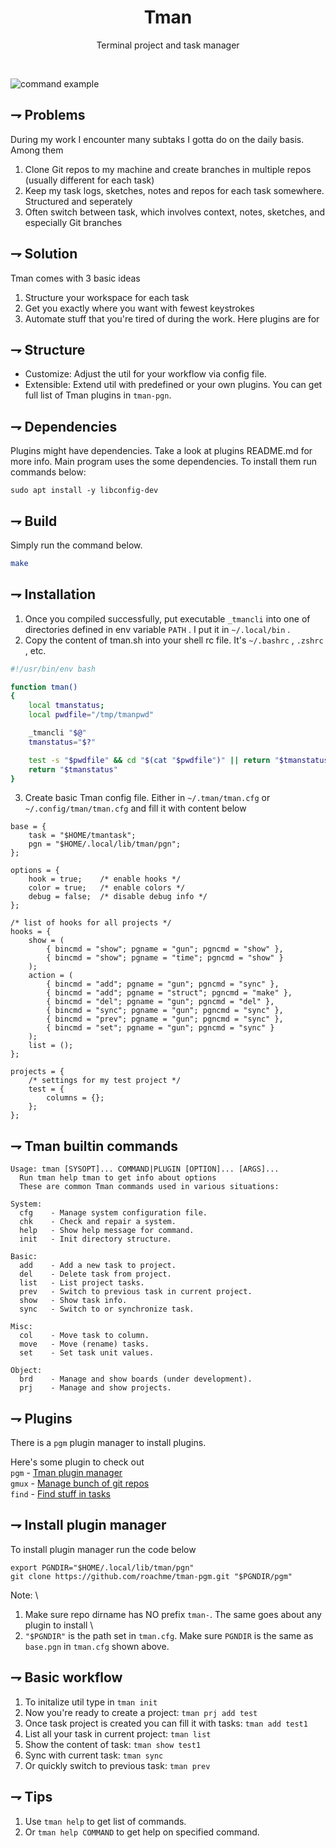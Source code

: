 <div align="center">
   <!--<img align="center" width="128px" src="crates/gitbutler-tauri/icons/128x128@2x.png" /> -->
	<h1 align="center"><b>Tman</b></h1>
	<p align="center">
        Terminal project and task  manager
    <br />
  </p>
</div>

<br/>


![command example](docs/tman.gif)


## ⇁  Problems
During my work I encounter many subtaks I gotta do on the daily basis.
Among them
1. Clone Git repos to my machine and create branches in multiple repos (usually different for each task)
2. Keep my task logs, sketches, notes and repos for each task somewhere. Structured and seperately
3. Often switch between task, which involves context, notes, sketches, and especially Git branches

## ⇁  Solution
Tman comes with 3 basic ideas
1. Structure your workspace for each task
2. Get you exactly where you want with fewest keystrokes
3. Automate stuff that you're tired of during the work. Here plugins are for

## ⇁  Structure
- Customize: Adjust the util for your workflow via config file.
- Extensible: Extend util with predefined or your own plugins. You can get full list of Tman plugins in ``` tman-pgn ```.

## ⇁  Dependencies
Plugins might have dependencies. Take a look at plugins README.md for more info.
Main program uses the some dependencies. To install them run commands below:
```
sudo apt install -y libconfig-dev
```


## ⇁  Build
Simply run the command below.
``` bash
make
```

## ⇁  Installation
1. Once you compiled successfully, put executable ` _tmancli ` into one of directories defined in env variable ` PATH ` . I put it in ` ~/.local/bin ` .
2. Copy the content of tman.sh into your shell rc file. It's ` ~/.bashrc ` , ` .zshrc ` , etc.

``` bash
#!/usr/bin/env bash

function tman()
{
    local tmanstatus;
    local pwdfile="/tmp/tmanpwd"

    _tmancli "$@"
    tmanstatus="$?"

    test -s "$pwdfile" && cd "$(cat "$pwdfile")" || return "$tmanstatus"
    return "$tmanstatus"
}
```

3. Create basic Tman config file. Either in ` ~/.tman/tman.cfg ` or ` ~/.config/tman/tman.cfg ` and fill it with content below

```
base = {
    task = "$HOME/tmantask";
    pgn = "$HOME/.local/lib/tman/pgn";
};

options = {
    hook = true;    /* enable hooks */
    color = true;   /* enable colors */
    debug = false;  /* disable debug info */
};

/* list of hooks for all projects */
hooks = {
    show = (
        { bincmd = "show"; pgname = "gun"; pgncmd = "show" },
        { bincmd = "show"; pgname = "time"; pgncmd = "show" }
    );
    action = (
        { bincmd = "add"; pgname = "gun"; pgncmd = "sync" },
        { bincmd = "add"; pgname = "struct"; pgncmd = "make" },
        { bincmd = "del"; pgname = "gun"; pgncmd = "del" },
        { bincmd = "sync"; pgname = "gun"; pgncmd = "sync" },
        { bincmd = "prev"; pgname = "gun"; pgncmd = "sync" },
        { bincmd = "set"; pgname = "gun"; pgncmd = "sync" }
    );
    list = ();
};

projects = {
    /* settings for my test project */
    test = {
        columns = {};
    };
};
```

## ⇁  Tman builtin commands
```
Usage: tman [SYSOPT]... COMMAND|PLUGIN [OPTION]... [ARGS]...
  Run tman help tman to get info about options
  These are common Tman commands used in various situations:

System:
  cfg    - Manage system configuration file.
  chk    - Check and repair a system.
  help   - Show help message for command.
  init   - Init directory structure.

Basic:
  add    - Add a new task to project.
  del    - Delete task from project.
  list   - List project tasks.
  prev   - Switch to previous task in current project.
  show   - Show task info.
  sync   - Switch to or synchronize task.

Misc:
  col    - Move task to column.
  move   - Move (rename) tasks.
  set    - Set task unit values.

Object:
  brd    - Manage and show boards (under development).
  prj    - Manage and show projects.

```


## ⇁  Plugins

There is a ` pgm ` plugin manager to install plugins.

Here's some plugin to check out \
` pgm ` - [Tman plugin manager](https://github.com/roachme/tman-pgm.git) \
` gmux ` - [Manage bunch of git repos](https://github.com/roachme/tman-gmux.git) \
` find ` - [Find stuff in tasks](https://github.com/roachme/tman-find.git)


## ⇁  Install plugin manager

To install plugin manager run the code below
```
export PGNDIR="$HOME/.local/lib/tman/pgn"
git clone https://github.com/roachme/tman-pgm.git "$PGNDIR/pgm"
```
Note: \
1. Make sure repo dirname has NO prefix ` tman- `. The same goes about any plugin to install \
2. ` "$PGNDIR" ` is the path set in ` tman.cfg `.
   Make sure ` PGNDIR ` is the same as ` base.pgn ` in ` tman.cfg ` shown above.


## ⇁  Basic workflow
1. To initalize util type in ` tman init `
2. Now you're ready to create a project: ` tman prj add test `
3. Once task project is created you can fill it with tasks: ` tman add test1 `
4. List all your task in current project: ` tman list `
5. Show the content of task: ` tman show test1 `
6. Sync with current task: ` tman sync `
7. Or quickly switch to previous task: ` tman prev `


## ⇁  Tips
1. Use ` tman help ` to get list of commands.
2. Or ` tman help COMMAND ` to get help on specified command.
